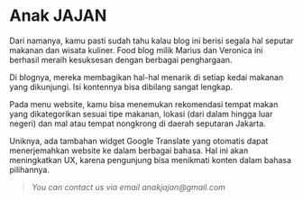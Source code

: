 # Anak JAJAN

Dari namanya, kamu pasti sudah tahu kalau blog ini berisi segala hal seputar makanan dan wisata kuliner. Food blog milik Marius dan Veronica ini berhasil meraih kesuksesan dengan berbagai penghargaan.

Di blognya, mereka membagikan hal-hal menarik di setiap kedai makanan yang dikunjungi. Isi kontennya bisa dibilang sangat lengkap.

Pada menu website, kamu bisa menemukan rekomendasi tempat makan yang dikategorikan sesuai tipe makanan, lokasi (dari dalam hingga luar negeri) dan mal atau tempat nongkrong di daerah seputaran Jakarta.

Uniknya, ada tambahan widget Google Translate yang otomatis dapat menerjemahkan website ke dalam berbagai bahasa. Hal ini akan meningkatkan UX, karena pengunjung bisa menikmati konten dalam bahasa pilihannya.

> _You can contact us via email anakjajan@gmail.com_
